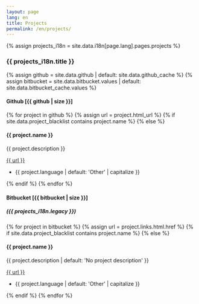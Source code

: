 ```yaml
---
layout: page
lang: en
title: Projects
permalink: /en/projects/
---
```

{% assign projects_i18n = site.data.i18n[page.lang].pages.projects %}
<h3>{{ projects_i18n.title }}</h3>
{% assign github = site.data.github | default: site.data.github_cache %}
{% assign bitbucket = site.data.bitbucket.values | default: site.data.bitbucket_cache.values %}

<h4>Github [{{ github | size }}]</h4>

<div class="project-grid">
    {% for project in github %}
        {% assign url = project.html_url %}
        {% if site.data.project_blacklist contains project.name %}
        {% else %}
            <div class="project flex-column">
                <h4>{{ project.name }}</h4>
                <p>{{ project.description }}</p>
                <a href="{{ url }}">{{ url }}</a>
                <ul>
                    <li>{{ project.language | default: 'Other' | capitalize }}</li>
                </ul>
            </div>
            {% endif %}
    {% endfor %}
</div>

#### Bitbucket [{{ bitbucket | size }}]
##### ({{ projects_i18n.legacy }})

<div class="project-grid">
    {% for project in bitbucket %}
        {% assign url = project.links.html.href %}
        {% if site.data.project_blacklist contains project.name %}
        {% else %}
            <div class="project flex-column">
                <h4>{{ project.name }}</h4>
                <p>{{ project.description | default: 'No project description' }}</p>
                <a href="{{ url }}">{{ url }}</a>
                <ul>
                    <li>{{ project.language | default: 'Other' | capitalize }}</li>
                </ul>
            </div>
            {% endif %}
    {% endfor %}
</div>